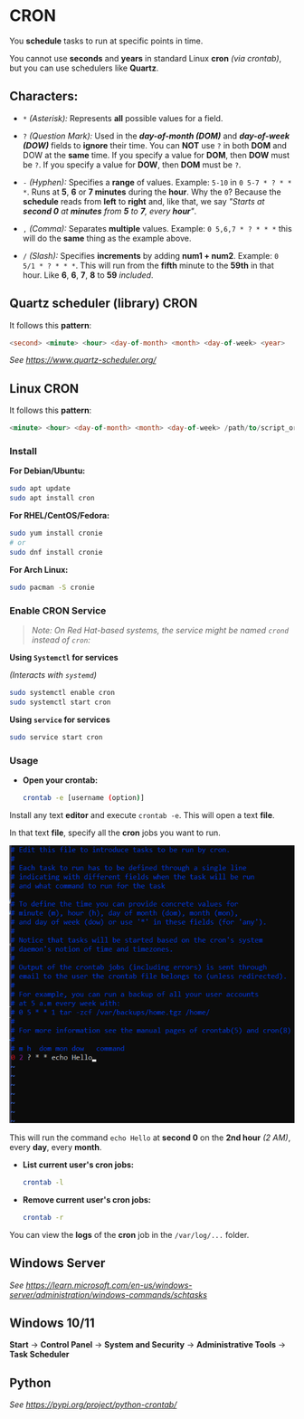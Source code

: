 # CRON

You **schedule** tasks to run at specific points in time.

You cannot use **seconds** and **years** in standard Linux **cron** *(via crontab)*, but you can use schedulers like **Quartz**.

## Characters:

- `*` *(Asterisk):* Represents **all** possible values for a field.

- `?` *(Question Mark):* Used in the ***day-of-month (DOM)*** and ***day-of-week (DOW)*** fields to **ignore** their time. You can **NOT** use `?` in both **DOM** and DOW at the **same** time. If you specify a value for **DOM**, then **DOW** must be `?`. If you specify a value for **DOW**, then **DOM** must be `?`.

- `-` *(Hyphen):* Specifies a **range** of values. Example: `5-10` in `0 5-7 * ? * * *`. Runs at **5**, **6** or **7 minutes** during the **hour**. Why the `0`? Because the **schedule** reads from **left** to **right** and, like that, we say *"Starts at ***second 0*** at ***minutes*** from ***5*** to ***7***, every ***hour***"*.

- `,` *(Comma):* Separates **multiple** values. Example: `0 5,6,7 * ? * * *` this will do the **same** thing as the example above.

- `/` *(Slash):* Specifies **increments** by adding **num1 + num2**. Example: `0 5/1 * ? * * *`. This will run from the **fifth** minute to the **59th** in that hour. Like **6**, **6**, **7**, **8** to **59** *included*.

## Quartz scheduler (library) CRON

It follows this **pattern**:

```sql
<second> <minute> <hour> <day-of-month> <month> <day-of-week> <year>
```

*See https://www.quartz-scheduler.org/*

## Linux CRON

It follows this **pattern**:

```sql
<minute> <hour> <day-of-month> <month> <day-of-week> /path/to/script_or_command
```

### Install

**For Debian/Ubuntu:**
```bash
sudo apt update
sudo apt install cron
```

**For RHEL/CentOS/Fedora:**
```bash
sudo yum install cronie
# or
sudo dnf install cronie
```

**For Arch Linux:**
```bash
sudo pacman -S cronie
```

### Enable CRON Service

>*Note: On Red Hat-based systems, the service might be named `crond` instead of `cron`:*

**Using `Systemctl` for services**

*(Interacts with `systemd`)*

```bash
sudo systemctl enable cron
sudo systemctl start cron
```

**Using `service` for services**

```bash
sudo service start cron
```

### Usage

- **Open your crontab:**

    ```bash
    crontab -e [username (option)]
    ```

Install any text **editor** and execute `crontab -e`. This will open a text **file**.

In that text **file**, specify all the **cron** jobs you want to run.

<img src="../images/cron.png">

This will run the command `echo Hello` at **second 0** on the **2nd hour** *(2 AM)*, every **day**, every **month**.

- **List current user's cron jobs:**

    ```bash
    crontab -l
    ```

- **Remove current user's cron jobs:**

    ```bash
    crontab -r
    ```

You can view the **logs** of the **cron** job in the `/var/log/...` folder.

## Windows Server

*See https://learn.microsoft.com/en-us/windows-server/administration/windows-commands/schtasks*

## Windows 10/11

**Start** -> **Control Panel** -> **System and Security** -> **Administrative Tools** -> **Task Scheduler**

## Python

*See https://pypi.org/project/python-crontab/*


